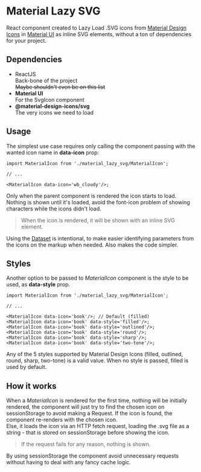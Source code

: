 # Material Lazy SVG

React component created to Lazy Load .SVG icons from [Material Design Icons](https://github.com/marella/material-design-icons/tree/main/svg#readme) in [Material UI](https://github.com/mui/material-ui) as inline SVG elements, without a ton of dependencies for your project.



## Dependencies

* ReactJS  
    Back-bone of the project  
    ~~Maybe shouldn't even be on this list~~
* **Material UI**  
    For the SvgIcon component
* **@material-design-icons/svg**  
    The very icons we need to load



## Usage

The simplest use case requires only calling the component passing with the wanted icon name in **data-icon** prop:

```JSX
import MaterialIcon from './material_lazy_svg/MaterialIcon';

// ...

<MaterialIcon data-icon='wb_cloudy'/>;

```

Only when the parent component is rendered the icon starts to load. Nothing is shown until it's loaded, avoid the font-icon problem of showing characters while the icons didn't load.   

> When the icon is rendered, it will be shown with an inline SVG element.

Using the [Dataset](https://developer.mozilla.org/en-US/docs/Web/API/HTMLElement/dataset) is intentional, to make easier identifying parameters from the icons on the markup when needed. Also makes the code simpler.



## Styles

Another option to be passed to *MaterialIcon* component is the style to be used, as **data-style** prop.


```JSX
import MaterialIcon from './material_lazy_svg/MaterialIcon';

// ...

<MaterialIcon data-icon='book'/>; // Default (filled)
<MaterialIcon data-icon='book' data-style='filled'/>;
<MaterialIcon data-icon='book' data-style='outlined'/>;
<MaterialIcon data-icon='book' data-style='round'/>;
<MaterialIcon data-icon='book' data-style='sharp'/>;
<MaterialIcon data-icon='book' data-style='two-tone'/>;

```

Any of the 5 styles supported by Material Design Icons (filled, outlined, round, sharp, two-tone) is a valid value.
When no style is passed, filled is used by default.



## How it works
When a *MaterialIcon* is rendered for the first time, nothing will be initially rendered, the component will just try to find the chosen icon on sessionStorage to avoid making a Request.
If the icon is found, the component re-renders with the chosen icon.  
Else, it loads the icon via an HTTP fetch request, loading the .svg file as a string - that is stored on sessionStorage before showing the icon.
> If the request fails for any reason, nothing is shown.

By using sessionStorage the component avoid unnecessary requests without having to deal with any fancy cache logic.